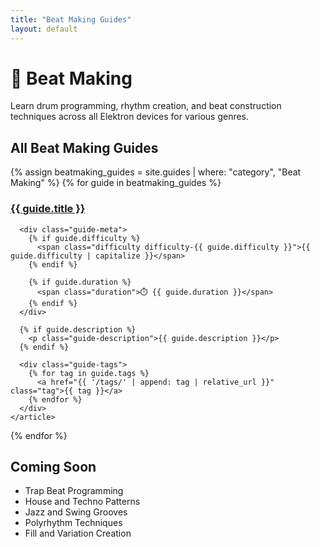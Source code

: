 ```yaml
---
title: "Beat Making Guides"
layout: default
---
```


# 🥁 Beat Making

Learn drum programming, rhythm creation, and beat construction techniques across all Elektron devices for various genres.

## All Beat Making Guides

<div class="guides-list">
  {% assign beatmaking_guides = site.guides | where: "category", "Beat Making" %}
  {% for guide in beatmaking_guides %}
    <article class="guide-preview">
      <h3><a href="{{ guide.url | relative_url }}">{{ guide.title }}</a></h3>
      
      <div class="guide-meta">
        {% if guide.difficulty %}
          <span class="difficulty difficulty-{{ guide.difficulty }}">{{ guide.difficulty | capitalize }}</span>
        {% endif %}
        
        {% if guide.duration %}
          <span class="duration">⏱️ {{ guide.duration }}</span>
        {% endif %}
      </div>
      
      {% if guide.description %}
        <p class="guide-description">{{ guide.description }}</p>
      {% endif %}
      
      <div class="guide-tags">
        {% for tag in guide.tags %}
          <a href="{{ '/tags/' | append: tag | relative_url }}" class="tag">{{ tag }}</a>
        {% endfor %}
      </div>
    </article>
  {% endfor %}
</div>

## Coming Soon

- Trap Beat Programming
- House and Techno Patterns
- Jazz and Swing Grooves
- Polyrhythm Techniques
- Fill and Variation Creation
